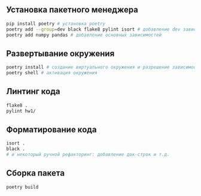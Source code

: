 ## Установка пакетного менеджера

```bash
pip install poetry # установка poetry
poetry add --group=dev black flake8 pylint isort # добавление dev зависимостей
poetry add numpy pandas # добавление основных зависимостей

```

## Развертывание окружения
```bash
poetry install # создание виртуального окружения и разрешение зависимостей
poetry shell # активация окружения
```
## Линтинг кода
```bash
flake8 .
pylint hw1/
```

## Форматирование кода
```bash
isort . 
black .
# и некоторый ручной рефакторинг: добавление док-строк и т.д.
```

## Сборка пакета
```bash
poetry build
```
